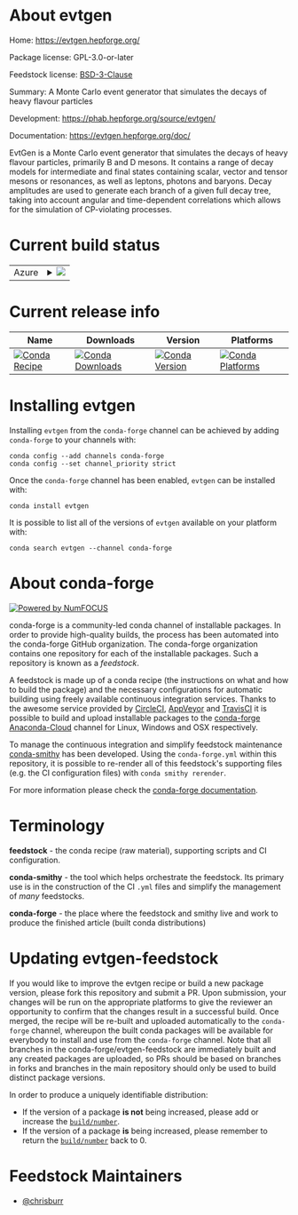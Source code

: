 About evtgen
============

Home: https://evtgen.hepforge.org/

Package license: GPL-3.0-or-later

Feedstock license: [BSD-3-Clause](https://github.com/conda-forge/evtgen-feedstock/blob/master/LICENSE.txt)

Summary: A Monte Carlo event generator that simulates the decays of heavy flavour particles

Development: https://phab.hepforge.org/source/evtgen/

Documentation: https://evtgen.hepforge.org/doc/

EvtGen is a Monte Carlo event generator that simulates the decays of heavy
flavour particles, primarily B and D mesons. It contains a range of decay
models for intermediate and final states containing scalar, vector and
tensor mesons or resonances, as well as leptons, photons and baryons. Decay
amplitudes are used to generate each branch of a given full decay tree,
taking into account angular and time-dependent correlations which allows
for the simulation of CP-violating processes.


Current build status
====================


<table>
    
  <tr>
    <td>Azure</td>
    <td>
      <details>
        <summary>
          <a href="https://dev.azure.com/conda-forge/feedstock-builds/_build/latest?definitionId=10163&branchName=master">
            <img src="https://dev.azure.com/conda-forge/feedstock-builds/_apis/build/status/evtgen-feedstock?branchName=master">
          </a>
        </summary>
        <table>
          <thead><tr><th>Variant</th><th>Status</th></tr></thead>
          <tbody><tr>
              <td>linux_64</td>
              <td>
                <a href="https://dev.azure.com/conda-forge/feedstock-builds/_build/latest?definitionId=10163&branchName=master">
                  <img src="https://dev.azure.com/conda-forge/feedstock-builds/_apis/build/status/evtgen-feedstock?branchName=master&jobName=linux&configuration=linux_64_" alt="variant">
                </a>
              </td>
            </tr><tr>
              <td>osx_64</td>
              <td>
                <a href="https://dev.azure.com/conda-forge/feedstock-builds/_build/latest?definitionId=10163&branchName=master">
                  <img src="https://dev.azure.com/conda-forge/feedstock-builds/_apis/build/status/evtgen-feedstock?branchName=master&jobName=osx&configuration=osx_64_" alt="variant">
                </a>
              </td>
            </tr>
          </tbody>
        </table>
      </details>
    </td>
  </tr>
</table>

Current release info
====================

| Name | Downloads | Version | Platforms |
| --- | --- | --- | --- |
| [![Conda Recipe](https://img.shields.io/badge/recipe-evtgen-green.svg)](https://anaconda.org/conda-forge/evtgen) | [![Conda Downloads](https://img.shields.io/conda/dn/conda-forge/evtgen.svg)](https://anaconda.org/conda-forge/evtgen) | [![Conda Version](https://img.shields.io/conda/vn/conda-forge/evtgen.svg)](https://anaconda.org/conda-forge/evtgen) | [![Conda Platforms](https://img.shields.io/conda/pn/conda-forge/evtgen.svg)](https://anaconda.org/conda-forge/evtgen) |

Installing evtgen
=================

Installing `evtgen` from the `conda-forge` channel can be achieved by adding `conda-forge` to your channels with:

```
conda config --add channels conda-forge
conda config --set channel_priority strict
```

Once the `conda-forge` channel has been enabled, `evtgen` can be installed with:

```
conda install evtgen
```

It is possible to list all of the versions of `evtgen` available on your platform with:

```
conda search evtgen --channel conda-forge
```


About conda-forge
=================

[![Powered by NumFOCUS](https://img.shields.io/badge/powered%20by-NumFOCUS-orange.svg?style=flat&colorA=E1523D&colorB=007D8A)](http://numfocus.org)

conda-forge is a community-led conda channel of installable packages.
In order to provide high-quality builds, the process has been automated into the
conda-forge GitHub organization. The conda-forge organization contains one repository
for each of the installable packages. Such a repository is known as a *feedstock*.

A feedstock is made up of a conda recipe (the instructions on what and how to build
the package) and the necessary configurations for automatic building using freely
available continuous integration services. Thanks to the awesome service provided by
[CircleCI](https://circleci.com/), [AppVeyor](https://www.appveyor.com/)
and [TravisCI](https://travis-ci.com/) it is possible to build and upload installable
packages to the [conda-forge](https://anaconda.org/conda-forge)
[Anaconda-Cloud](https://anaconda.org/) channel for Linux, Windows and OSX respectively.

To manage the continuous integration and simplify feedstock maintenance
[conda-smithy](https://github.com/conda-forge/conda-smithy) has been developed.
Using the ``conda-forge.yml`` within this repository, it is possible to re-render all of
this feedstock's supporting files (e.g. the CI configuration files) with ``conda smithy rerender``.

For more information please check the [conda-forge documentation](https://conda-forge.org/docs/).

Terminology
===========

**feedstock** - the conda recipe (raw material), supporting scripts and CI configuration.

**conda-smithy** - the tool which helps orchestrate the feedstock.
                   Its primary use is in the construction of the CI ``.yml`` files
                   and simplify the management of *many* feedstocks.

**conda-forge** - the place where the feedstock and smithy live and work to
                  produce the finished article (built conda distributions)


Updating evtgen-feedstock
=========================

If you would like to improve the evtgen recipe or build a new
package version, please fork this repository and submit a PR. Upon submission,
your changes will be run on the appropriate platforms to give the reviewer an
opportunity to confirm that the changes result in a successful build. Once
merged, the recipe will be re-built and uploaded automatically to the
`conda-forge` channel, whereupon the built conda packages will be available for
everybody to install and use from the `conda-forge` channel.
Note that all branches in the conda-forge/evtgen-feedstock are
immediately built and any created packages are uploaded, so PRs should be based
on branches in forks and branches in the main repository should only be used to
build distinct package versions.

In order to produce a uniquely identifiable distribution:
 * If the version of a package **is not** being increased, please add or increase
   the [``build/number``](https://docs.conda.io/projects/conda-build/en/latest/resources/define-metadata.html#build-number-and-string).
 * If the version of a package **is** being increased, please remember to return
   the [``build/number``](https://docs.conda.io/projects/conda-build/en/latest/resources/define-metadata.html#build-number-and-string)
   back to 0.

Feedstock Maintainers
=====================

* [@chrisburr](https://github.com/chrisburr/)


